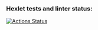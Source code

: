 ### Hexlet tests and linter status:
[![Actions Status](https://github.com/ksanl/java-project-61/actions/workflows/hexlet-check.yml/badge.svg)](https://github.com/ksanl/java-project-61/actions)